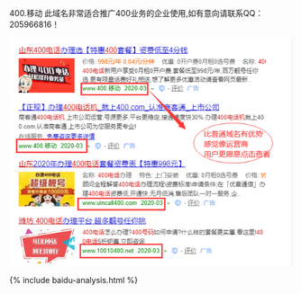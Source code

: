   400.移动  此域名非常适合推广400业务的企业使用,如有意向请联系QQ：205966816！
  
        
![image](https://github.com/205966816/400.github.io/raw/master/imgs/1.png)

{% include baidu-analysis.html %} 
